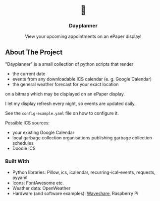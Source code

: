 <div align="center">
  <h1 href="https://github.com/joshmue/dayplanner">
    📅
  </h1>
  <h3 align="center">Dayplanner</h3>
  <p align="center">
    View your upcoming appointments on an ePaper display!
  </p>
</div>

## About The Project

"Dayplanner" is a small collection of python scripts that render

* the current date
* events from any downloadable ICS calendar (e. g. Google Calendar)
* the general weather forecast for your exact location

on a bitmap which may be displayed on an ePaper display.

I let my display refresh every night, so events are updated daily.

See the `config-example.yaml` file on how to configure it.

Possible ICS sources:
* your existing Google Calendar
* local garbage collection organisations publishing garbage collection schedules
* Doodle ICS

### Built With

* Python libraries: Pillow, ics, icalendar, recurring-ical-events, requests, pyyaml
* Icons: FontAwesome etc.
* Weather data: OpenWeather
* Hardware (and software examples): [Waveshare](https://www.waveshare.com/), Raspberry Pi

